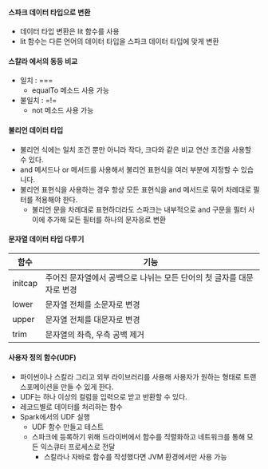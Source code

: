 #### 스파크 데이터 타입으로 변환

- 데이터 타입 변환은 lit 함수를 사용
- lit 함수는 다른 언어의 데이터 타입을 스파크 데이터 타입에 맞게 변환

#### 스칼라 에서의 동등 비교

- 일치 : ===
  - equalTo 메소드 사용 가능
- 불일치 : =!=
  - not 메소드 사용 가능

#### 불리언 데이터 타입

- 불리언 식에는 일치 조건 뿐만 아니라 작다, 크다와 같은 비교 연산 조건을 사용할 수 있다.
- and 메서드나 or 메서드를 사용해서 불리언 표현식을 여러 부분에 지정할 수 있습니다.
- 불리언 표현식을 사용하는 경우 항상 모든 표현식을 and 메서드로 묶어 차례대로 필터를 적용해야 한다.
  - 불리언 문을 차례대로 표현하더라도 스파크는 내부적으로 and 구문을 필터 사이에 추가해 모든 필터를 하나의 문자응로 변환

#### 문자열 데이터 타입 다루기

| 함수    | 기능                                                         |
| ------- | ------------------------------------------------------------ |
| initcap | 주어진 문자열에서 공백으로 나뉘는 모든 단어의 첫 글자를 대문자로 변경 |
| lower   | 문자열 전체를 소문자로 변경                                  |
| upper   | 문자열 전체를 대문자로 변경                                  |
| trim    | 문자열의 좌측, 우측 공백 제거                                |



#### 사용자 정의 함수(UDF)

- 파이썬이나 스칼라 그리고 외부 라이브러리를 사용해 사용자가 원하는 형태로 트랜스포메이션을 만들 수 있게 한다.
- UDF는 하나 이상의 컬럼을 입력으로 받고 반환할 수 있다.
- 레코드별로 데이터를 처리하는 함수
- Spark에서의  UDF 실행
  - UDF 함수 만들고 테스트
  - 스파크에 등록하기 위해 드라이버에서 함수를 직렬화하고 네트워크를 통해 모든 익스큐터 프로세스로 전달
    - 스칼라나 자바로 함수를 작성했다면 JVM 환경에서만 사용 가능

